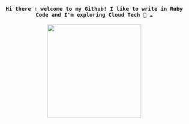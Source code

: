 <h4 align="center"><samp> Hi there ✌️ welcome to my Github! I like to write in <s>Ruby</s> Code and I'm exploring Cloud Tech 💎 ☁️ </samp></h4>

<p align="center">
  <img width="250" src="https://media.giphy.com/media/oDK8A6xUNjD2M/giphy.gif">
</p>

